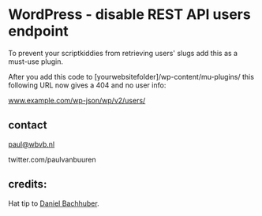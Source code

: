 # WordPress - disable REST API users endpoint
To prevent your scriptkiddies from retrieving users' slugs add this as a must-use plugin.

After you add this code to [yourwebsitefolder]/wp-content/mu-plugins/ this following URL now gives a 404 and no user info:

www.example.com/wp-json/wp/v2/users/


## contact

paul@wbvb.nl

twitter.com/paulvanbuuren

## credits:
Hat tip to [Daniel Bachhuber](https://github.com/WP-API/WP-API/issues/2338#issuecomment-193887183).
